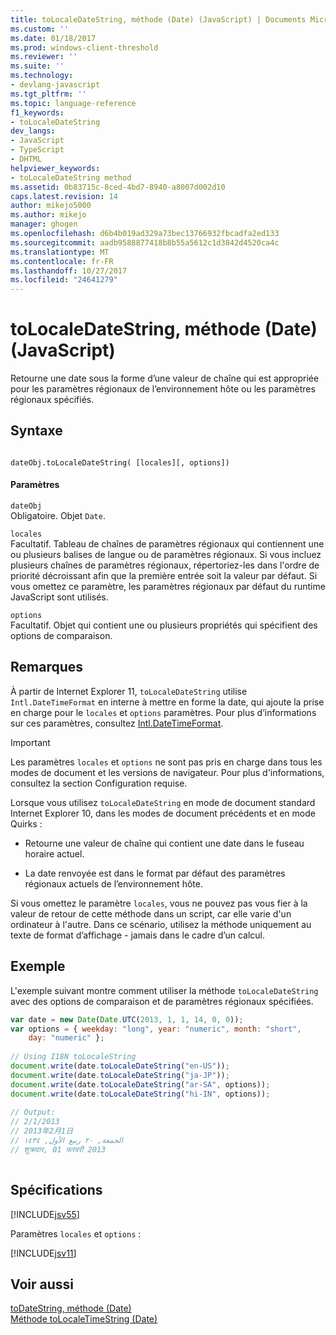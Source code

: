```yaml
---
title: toLocaleDateString, méthode (Date) (JavaScript) | Documents Microsoft
ms.custom: ''
ms.date: 01/18/2017
ms.prod: windows-client-threshold
ms.reviewer: ''
ms.suite: ''
ms.technology:
- devlang-javascript
ms.tgt_pltfrm: ''
ms.topic: language-reference
f1_keywords:
- toLocaleDateString
dev_langs:
- JavaScript
- TypeScript
- DHTML
helpviewer_keywords:
- toLocaleDateString method
ms.assetid: 0b83715c-8ced-4bd7-8940-a8007d002d10
caps.latest.revision: 14
author: mikejo5000
ms.author: mikejo
manager: ghogen
ms.openlocfilehash: d6b4b019ad329a73bec13766932fbcadfa2ed133
ms.sourcegitcommit: aadb9588877418b8b55a5612c1d3842d4520ca4c
ms.translationtype: MT
ms.contentlocale: fr-FR
ms.lasthandoff: 10/27/2017
ms.locfileid: "24641279"
---
```

# <a name="tolocaledatestring-method-date-javascript"></a>toLocaleDateString, méthode (Date) (JavaScript)
Retourne une date sous la forme d’une valeur de chaîne qui est appropriée pour les paramètres régionaux de l’environnement hôte ou les paramètres régionaux spécifiés.  
  
## <a name="syntax"></a>Syntaxe  
  
```  
  
dateObj.toLocaleDateString( [locales][, options])   
```  
  
#### <a name="parameters"></a>Paramètres  
 `dateObj`  
 Obligatoire. Objet `Date`.  
  
 `locales`  
 Facultatif. Tableau de chaînes de paramètres régionaux qui contiennent une ou plusieurs balises de langue ou de paramètres régionaux. Si vous incluez plusieurs chaînes de paramètres régionaux, répertoriez-les dans l'ordre de priorité décroissant afin que la première entrée soit la valeur par défaut. Si vous omettez ce paramètre, les paramètres régionaux par défaut du runtime JavaScript sont utilisés.  
  
 `options`  
 Facultatif. Objet qui contient une ou plusieurs propriétés qui spécifient des options de comparaison.  
  
## <a name="remarks"></a>Remarques  
 À partir de Internet Explorer 11, `toLocaleDateString` utilise `Intl.DateTimeFormat` en interne à mettre en forme la date, qui ajoute la prise en charge pour le `locales` et `options` paramètres. Pour plus d’informations sur ces paramètres, consultez [Intl.DateTimeFormat](../../javascript/reference/intl-datetimeformat-object-javascript.md).  
  
> [!IMPORTANT]
>  Les paramètres `locales` et `options` ne sont pas pris en charge dans tous les modes de document et les versions de navigateur. Pour plus d'informations, consultez la section Configuration requise.  
  
 Lorsque vous utilisez `toLocaleDateString` en mode de document standard Internet Explorer 10, dans les modes de document précédents et en mode Quirks :  
  
-   Retourne une valeur de chaîne qui contient une date dans le fuseau horaire actuel.  
  
-   La date renvoyée est dans le format par défaut des paramètres régionaux actuels de l’environnement hôte.  
  
 Si vous omettez le paramètre `locales`, vous ne pouvez pas vous fier à la valeur de retour de cette méthode dans un script, car elle varie d'un ordinateur à l'autre. Dans ce scénario, utilisez la méthode uniquement au texte de format d’affichage - jamais dans le cadre d’un calcul.  
  
## <a name="example"></a>Exemple  
 L'exemple suivant montre comment utiliser la méthode `toLocaleDateString` avec des options de comparaison et de paramètres régionaux spécifiées.  
  
```JavaScript  
var date = new Date(Date.UTC(2013, 1, 1, 14, 0, 0));  
var options = { weekday: "long", year: "numeric", month: "short",  
    day: "numeric" };  
  
// Using I18N toLocaleString  
document.write(date.toLocaleDateString("en-US"));  
document.write(date.toLocaleDateString("ja-JP"));  
document.write(date.toLocaleDateString("ar-SA", options));  
document.write(date.toLocaleDateString("hi-IN", options));  
  
// Output:  
// ‎2‎/‎1‎/‎2013‎   
// ‎2013‎年‎2‎月‎1‎日‎  
// ‏الجمعة‏, ‏٢٠‏ ‏ربيع الأول‏, ‏١٤٣٤  
// ‎शुक्रवार‎, ‎01‎ ‎फरवरी‎ ‎2013  
  
```  
  
## <a name="requirements"></a>Spécifications  
 [!INCLUDE[jsv55](../../javascript/reference/includes/jsv55-md.md)]  
  
 Paramètres `locales` et `options` :  
  
 [!INCLUDE[jsv11](../../javascript/reference/includes/jsv11-md.md)]  
  
## <a name="see-also"></a>Voir aussi  
 [toDateString, méthode (Date)](../../javascript/reference/todatestring-method-date-javascript.md)   
 [Méthode toLocaleTimeString (Date)](../../javascript/reference/tolocaletimestring-method-date-javascript.md)